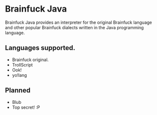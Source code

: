 Brainfuck Java
================
Brainfuck Java provides an interpreter for the original Brainfuck language and other popular Brainfuck dialects 
written in the Java programming language.

Languages supported.
----------------
* Brainfuck original.
* TrollScript
* Ook!
* yo!lang

Planned
---------------
* Blub
* Top secret! :P
